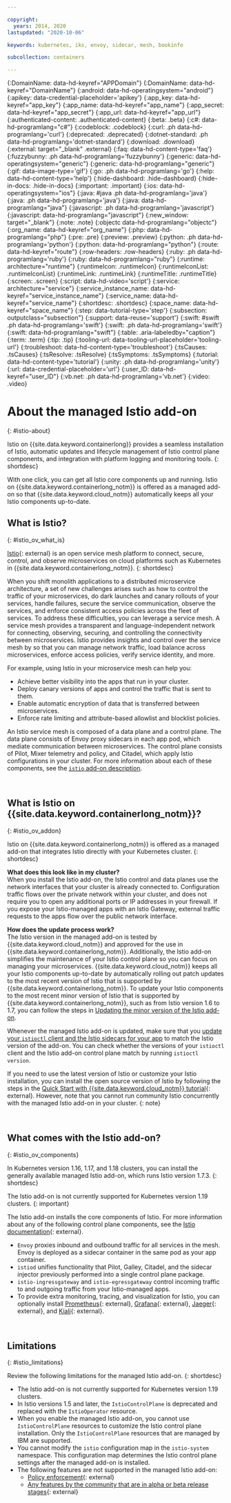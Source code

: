 ```yaml
---

copyright:
  years: 2014, 2020
lastupdated: "2020-10-06"

keywords: kubernetes, iks, envoy, sidecar, mesh, bookinfo

subcollection: containers

---
```


{:DomainName: data-hd-keyref="APPDomain"}
{:DomainName: data-hd-keyref="DomainName"}
{:android: data-hd-operatingsystem="android"}
{:apikey: data-credential-placeholder='apikey'}
{:app_key: data-hd-keyref="app_key"}
{:app_name: data-hd-keyref="app_name"}
{:app_secret: data-hd-keyref="app_secret"}
{:app_url: data-hd-keyref="app_url"}
{:authenticated-content: .authenticated-content}
{:beta: .beta}
{:c#: data-hd-programlang="c#"}
{:codeblock: .codeblock}
{:curl: .ph data-hd-programlang='curl'}
{:deprecated: .deprecated}
{:dotnet-standard: .ph data-hd-programlang='dotnet-standard'}
{:download: .download}
{:external: target="_blank" .external}
{:faq: data-hd-content-type='faq'}
{:fuzzybunny: .ph data-hd-programlang='fuzzybunny'}
{:generic: data-hd-operatingsystem="generic"}
{:generic: data-hd-programlang="generic"}
{:gif: data-image-type='gif'}
{:go: .ph data-hd-programlang='go'}
{:help: data-hd-content-type='help'}
{:hide-dashboard: .hide-dashboard}
{:hide-in-docs: .hide-in-docs}
{:important: .important}
{:ios: data-hd-operatingsystem="ios"}
{:java: #java .ph data-hd-programlang='java'}
{:java: .ph data-hd-programlang='java'}
{:java: data-hd-programlang="java"}
{:javascript: .ph data-hd-programlang='javascript'}
{:javascript: data-hd-programlang="javascript"}
{:new_window: target="_blank"}
{:note: .note}
{:objectc data-hd-programlang="objectc"}
{:org_name: data-hd-keyref="org_name"}
{:php: data-hd-programlang="php"}
{:pre: .pre}
{:preview: .preview}
{:python: .ph data-hd-programlang='python'}
{:python: data-hd-programlang="python"}
{:route: data-hd-keyref="route"}
{:row-headers: .row-headers}
{:ruby: .ph data-hd-programlang='ruby'}
{:ruby: data-hd-programlang="ruby"}
{:runtime: architecture="runtime"}
{:runtimeIcon: .runtimeIcon}
{:runtimeIconList: .runtimeIconList}
{:runtimeLink: .runtimeLink}
{:runtimeTitle: .runtimeTitle}
{:screen: .screen}
{:script: data-hd-video='script'}
{:service: architecture="service"}
{:service_instance_name: data-hd-keyref="service_instance_name"}
{:service_name: data-hd-keyref="service_name"}
{:shortdesc: .shortdesc}
{:space_name: data-hd-keyref="space_name"}
{:step: data-tutorial-type='step'}
{:subsection: outputclass="subsection"}
{:support: data-reuse='support'}
{:swift: #swift .ph data-hd-programlang='swift'}
{:swift: .ph data-hd-programlang='swift'}
{:swift: data-hd-programlang="swift"}
{:table: .aria-labeledby="caption"}
{:term: .term}
{:tip: .tip}
{:tooling-url: data-tooling-url-placeholder='tooling-url'}
{:troubleshoot: data-hd-content-type='troubleshoot'}
{:tsCauses: .tsCauses}
{:tsResolve: .tsResolve}
{:tsSymptoms: .tsSymptoms}
{:tutorial: data-hd-content-type='tutorial'}
{:unity: .ph data-hd-programlang='unity'}
{:url: data-credential-placeholder='url'}
{:user_ID: data-hd-keyref="user_ID"}
{:vb.net: .ph data-hd-programlang='vb.net'}
{:video: .video}



# About the managed Istio add-on
{: #istio-about}

Istio on {{site.data.keyword.containerlong}} provides a seamless installation of Istio, automatic updates and lifecycle management of Istio control plane components, and integration with platform logging and monitoring tools.
{: shortdesc}

With one click, you can get all Istio core components up and running. Istio on {{site.data.keyword.containerlong_notm}} is offered as a managed add-on so that {{site.data.keyword.cloud_notm}} automatically keeps all your Istio components up-to-date.

## What is Istio?
{: #istio_ov_what_is}

[Istio](https://www.ibm.com/cloud/istio){: external} is an open service mesh platform to connect, secure, control, and observe microservices on cloud platforms such as Kubernetes in {{site.data.keyword.containerlong_notm}}.
{: shortdesc}

When you shift monolith applications to a distributed microservice architecture, a set of new challenges arises such as how to control the traffic of your microservices, do dark launches and canary rollouts of your services, handle failures, secure the service communication, observe the services, and enforce consistent access policies across the fleet of services. To address these difficulties, you can leverage a service mesh. A service mesh provides a transparent and language-independent network for connecting, observing, securing, and controlling the connectivity between microservices. Istio provides insights and control over the service mesh by so that you can manage network traffic, load balance across microservices, enforce access policies, verify service identity, and more.

For example, using Istio in your microservice mesh can help you:
- Achieve better visibility into the apps that run in your cluster.
- Deploy canary versions of apps and control the traffic that is sent to them.
- Enable automatic encryption of data that is transferred between microservices.
- Enforce rate limiting and attribute-based allowlist and blocklist policies.

An Istio service mesh is composed of a data plane and a control plane. The data plane consists of Envoy proxy sidecars in each app pod, which mediate communication between microservices. The control plane consists of Pilot, Mixer telemetry and policy, and Citadel, which apply Istio configurations in your cluster. For more information about each of these components, see the [`istio` add-on description](#istio_ov_components).

<br />


## What is Istio on {{site.data.keyword.containerlong_notm}}?
{: #istio_ov_addon}

Istio on {{site.data.keyword.containerlong_notm}} is offered as a managed add-on that integrates Istio directly with your Kubernetes cluster.
{: shortdesc}

**What does this look like in my cluster?**</br>
When you install the Istio add-on, the Istio control and data planes use the network interfaces that your cluster is already connected to. Configuration traffic flows over the private network within your cluster, and does not require you to open any additional ports or IP addresses in your firewall. If you expose your Istio-managed apps with an Istio Gateway, external traffic requests to the apps flow over the public network interface.

**How does the update process work?**</br>
The Istio version in the managed add-on is tested by {{site.data.keyword.cloud_notm}} and approved for the use in {{site.data.keyword.containerlong_notm}}. Additionally, the Istio add-on simplifies the maintenance of your Istio control plane so you can focus on managing your microservices. {{site.data.keyword.cloud_notm}} keeps all your Istio components up-to-date by automatically rolling out patch updates to the most recent version of Istio that is supported by {{site.data.keyword.containerlong_notm}}. To update your Istio components to the most recent minor version of Istio that is supported by {{site.data.keyword.containerlong_notm}}, such as from Istio version 1.6 to 1.7, you can follow the steps in [Updating the minor version of the Istio add-on](/docs/containers?topic=containers-istio#istio_minor).

Whenever the managed Istio add-on is updated, make sure that you [update your `istioctl` client and the Istio sidecars for your app](/docs/containers?topic=containers-istio#update_client_sidecar) to match the Istio version of the add-on. You can check whether the versions of your `istioctl` client and the Istio add-on control plane match by running `istioctl version`.

If you need to use the latest version of Istio or customize your Istio installation, you can install the open source version of Istio by following the steps in the [Quick Start with {{site.data.keyword.cloud_notm}} tutorial](https://istio.io/latest/docs/setup/platform-setup/ibm/){: external}. However, note that you cannot run community Istio concurrently with the managed Istio add-on in your cluster.
{: note}

<br />


## What comes with the Istio add-on?
{: #istio_ov_components}

In Kubernetes version 1.16, 1.17, and 1.18 clusters, you can install the generally available managed Istio add-on, which runs Istio version 1.7.3.
{: shortdesc}

The Istio add-on is not currently supported for Kubernetes version 1.19 clusters.
{: important}

The Istio add-on installs the core components of Istio. For more information about any of the following control plane components, see the [Istio documentation](https://istio.io/latest/docs/concepts/what-is-istio/){: external}.
* `Envoy` proxies inbound and outbound traffic for all services in the mesh. Envoy is deployed as a sidecar container in the same pod as your app container.
* `istiod` unifies functionality that Pilot, Galley, Citadel, and the sidecar injector previously performed into a single control plane package.
* `istio-ingressgateway` and `istio-egressgateway` control incoming traffic to and outgoing traffic from your Istio-managed apps.
* To provide extra monitoring, tracing, and visualization for Istio, you can optionally install [Prometheus](https://prometheus.io/){: external}, [Grafana](https://grafana.com/){: external}, [Jaeger](https://www.jaegertracing.io/){: external}, and [Kiali](https://kiali.io/){: external}.

<br />


## Limitations
{: #istio_limitations}

Review the following limitations for the managed Istio add-on.
{: shortdesc}

* The Istio add-on is not currently supported for Kubernetes version 1.19 clusters.
* In Istio versions 1.5 and later, the `IstioControlPlane` is deprecated and replaced with the `IstioOperator` resource.
* When you enable the managed Istio add-on, you cannot use `IstioControlPlane` resources to customize the Istio control plane installation. Only the `IstioControlPlane` resources that are managed by IBM are supported.
* You cannot modify the `istio` configuration map in the `istio-system` namespace. This configuration map determines the Istio control plane settings after the managed add-on is installed.
* The following features are not supported in the managed Istio add-on:
  * [Policy enforcement](https://istio.io/latest/docs/tasks/policy-enforcement/enabling-policy/){: external}
  * [Any features by the community that are in alpha or beta release stages](https://istio.io/latest/about/feature-stages/){: external}
